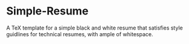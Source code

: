 # Simple-Resume

A TeX template for a simple black and white resume that satisfies style guidlines for technical resumes, with ample of whitespace.
